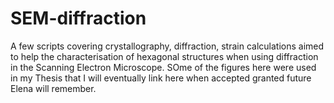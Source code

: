 # SEM-diffraction
A few scripts covering crystallography, diffraction, strain calculations aimed to help the characterisation of hexagonal structures when using diffraction in the Scanning Electron Microscope.
SOme of the figures here were used in my Thesis that I will eventually link here when accepted granted future Elena will remember.
